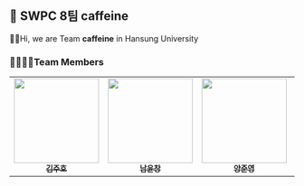 ## 👋 SWPC 8팀 caffeine

🙋‍♀️Hi, we are Team **caffeine** in Hansung University 

### 👨‍👩‍👧‍👧Team Members
<table>
  <tbody>
    <tr>
      <td align="center"><a href="https://github.com/kimjuho1559"><img src="https://github.com/user-attachments/assets/a6695d74-4c62-47eb-9f31-9aff60d0a8ac" width="150px;" alt=""/><br /><sub><b>김주호</b></sub></a><br /></td>
      <td align="center"><a href="https://github.com/ycnham"><img src="https://github.com/user-attachments/assets/e960a4b4-a145-4a0c-8c6f-3cd480fba1a3" width="150px;" alt=""/><br /><sub><b>남윤창</b></sub></a><br /></td>
      <td align="center"><a href="https://github.com/JunYoung0000"><img src="https://github.com/user-attachments/assets/50c94fef-5615-41a4-955f-5d46cde96b96" width="150px;" alt=""/><br /><sub><b>양준영</b></sub></a><br /></td>
      <td align="center"><a href="https://github.com/mingioes"><img src="https://github.com/user-attachments/assets/ca50c807-0d76-4eb8-958e-b990a8a26786" width="150px;" alt=""/><br /><sub><b>강민서</b></sub></a><br /></td>
    </tr>
  </tbody>
</table>
<!--

**Here are some ideas to get you started:**

🙋‍♀️ A short introduction - what is your organization all about?
🌈 Contribution guidelines - how can the community get involved?
👩‍💻 Useful resources - where can the community find your docs? Is there anything else the community should know?
🍿 Fun facts - what does your team eat for breakfast?
🧙 Remember, you can do mighty things with the power of [Markdown](https://docs.github.com/github/writing-on-github/getting-started-with-writing-and-formatting-on-github/basic-writing-and-formatting-syntax)
-->
